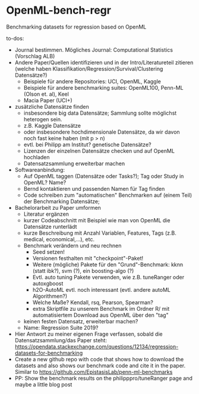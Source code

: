 # OpenML-bench-regr
Benchmarking datasets for regression based on OpenML


to-dos:
- Journal bestimmen. Mögliches Journal: Computational Statistics (Vorschlag ALB)
- Andere Paper/Quellen identifizieren und in der Intro/Literatureteil zitieren (welche haben Klassifikation/Regression/Survival/Clustering Datensätze?)
  - Beispiele für andere Repositories: UCI, OpenML, Kaggle
  - Beispiele für andere benchmarking suites: OpenML100, Penn-ML (Olson et. al), Keel
  - Macia Paper (UCI+)
- zusätzliche Datensätze finden
  - insbesondere big data Datensätze; Sammlung sollte möglichst heterogen sein.
  - z.B. Kaggle Datensätze
  - oder insbesondere hochdimensionale Datensätze, da wir davon noch fast keine haben (mit p > n)
  - evtl. bei Philipp am Institut? genetische Datensätze?
  - Lizenzen der einzelnen Datensätze checken und auf OpenML hochladen
  - Datensatzsammlung erweiterbar machen
- Softwareanbindung: 
  - Auf OpenML taggen (Datensätze oder Tasks?); Tag oder Study in OpenML? Name?
  - Bernd kontaktieren und passenden Namen für Tag finden
  - Code schreiben zum "automatischen" Benchmarken auf (einem Teil) der Benchmarking Datensätze; 
- Bachelorarbeit zu Paper umformen
  - Literatur ergänzen
  - kurzer Codeabschnitt mit Beispiel wie man von OpenML die Datensätze runterlädt
  - kurze Beschreibung mit Anzahl Variablen, Features, Tags (z.B. medical, economical,...), etc. 
  - Benchmark verändern und neu rechnen 
    - Seed setzen!
    - Versionen festhalten mit "checkpoint"-Paket!
    - Weitere (mögliche) Pakete für den "Grund"-Benchmark: kknn (statt ibk?), svm (?), ein boosting-algo (?)
    - Evtl. auto tuning Pakete verwenden, wie z.B. tuneRanger oder autoxgboost
    - h2O-AutoML evtl. noch interessant (evtl. andere autoML Algorithmen?)
    - Welche Maße? Kendall, rsq, Pearson, Spearman?
    - extra Skriptfile zu unserem Benchmark im Ordner R/ mit automatisiertem Download aus OpenML über den "tag"
  - keinen festen Datensatz, erweiterbar machen?
  - Name: Regression Suite 2019?
- Hier Antwort zu meiner eigenen Frage verfassen, sobald die Datensatzsammlung/das Paper steht: https://opendata.stackexchange.com/questions/12134/regression-datasets-for-benchmarking
- Create a new github repo with code that shows how to download the datasets and also shows our benchmark code and cite it in the paper. Similar to https://github.com/EpistasisLab/penn-ml-benchmarks
- PP: Show the benchmark results on the philipppro/tuneRanger page and maybe a little blog post
